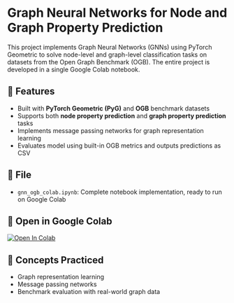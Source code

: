 # Graph Neural Networks for Node and Graph Property Prediction

This project implements Graph Neural Networks (GNNs) using PyTorch Geometric to solve node-level and graph-level classification tasks on datasets from the Open Graph Benchmark (OGB). The entire project is developed in a single Google Colab notebook.

## 📌 Features
- Built with **PyTorch Geometric (PyG)** and **OGB** benchmark datasets  
- Supports both **node property prediction** and **graph property prediction** tasks  
- Implements message passing networks for graph representation learning  
- Evaluates model using built-in OGB metrics and outputs predictions as CSV

## 📎 File
- `gnn_ogb_colab.ipynb`: Complete notebook implementation, ready to run on Google Colab

## 🚀 Open in Google Colab  
[![Open In Colab](https://colab.research.google.com/assets/colab-badge.svg)](https://colab.research.google.com/drive/15XTWTGNEnS8z9D-akxdMLadmsgS-z7sR?usp=sharing)

## 🧠 Concepts Practiced
- Graph representation learning  
- Message passing networks  
- Benchmark evaluation with real-world graph data  
